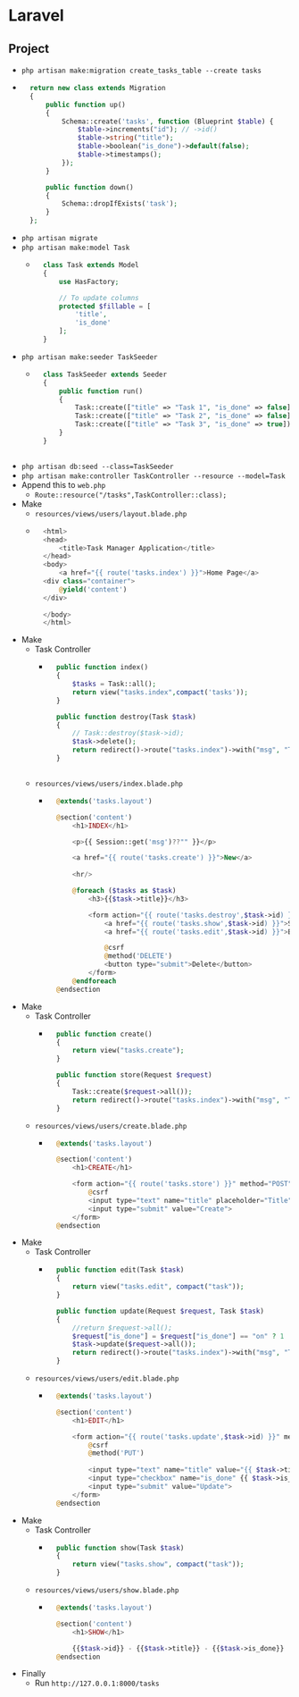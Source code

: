 # Laravel
## Project
- `php artisan make:migration create_tasks_table --create tasks`
- ~~~php
    return new class extends Migration
    {
        public function up()
        {
            Schema::create('tasks', function (Blueprint $table) {
                $table->increments("id"); // ->id()
                $table->string("title");
                $table->boolean("is_done")->default(false);
                $table->timestamps();
            });
        }

        public function down()
        {
            Schema::dropIfExists('task');
        }
    };
  ~~~
- `php artisan migrate`
- `php artisan make:model Task`
    - ~~~php
        class Task extends Model
        {
            use HasFactory;

            // To update columns
            protected $fillable = [
                'title',
                'is_done'
            ];
        }
      ~~~
- `php artisan make:seeder TaskSeeder`
    - ~~~php
        class TaskSeeder extends Seeder
        {
            public function run()
            {
                Task::create(["title" => "Task 1", "is_done" => false]);
                Task::create(["title" => "Task 2", "is_done" => false]);
                Task::create(["title" => "Task 3", "is_done" => true]);
            }
        }
    ~~~
- `php artisan db:seed --class=TaskSeeder`
- `php artisan make:controller TaskController --resource --model=Task`
- Append this to `web.php`
    - `Route::resource("/tasks",TaskController::class);`
- Make
    - `resources/views/users/layout.blade.php`
    - ~~~php
        <html>
        <head>
            <title>Task Manager Application</title>
        </head>
        <body>
            <a href="{{ route('tasks.index') }}">Home Page</a>
        <div class="container">
            @yield('content')
        </div>
        
        </body>
        </html>
      ~~~
- Make
    - Task Controller
        - ~~~php
            public function index()
            {
                $tasks = Task::all();
                return view("tasks.index",compact('tasks'));
            }

            public function destroy(Task $task)
            {
                // Task::destroy($task->id);
                $task->delete();
                return redirect()->route("tasks.index")->with("msg", "Task Removed");
            }
        ~~~
    - `resources/views/users/index.blade.php`
        - ~~~php
            @extends('tasks.layout')

            @section('content')
                <h1>INDEX</h1>

                <p>{{ Session::get('msg')??"" }}</p>

                <a href="{{ route('tasks.create') }}">New</a>
                
                <hr/>

                @foreach ($tasks as $task)
                    <h3>{{$task->title}}</h3>    

                    <form action="{{ route('tasks.destroy',$task->id) }}" method="POST">
                        <a href="{{ route('tasks.show',$task->id) }}">Show</a>
                        <a href="{{ route('tasks.edit',$task->id) }}">Edit</a>

                        @csrf
                        @method('DELETE')
                        <button type="submit">Delete</button>
                    </form>
                @endforeach
            @endsection
          ~~~
- Make
    - Task Controller
        - ~~~php
            public function create()
            {
                return view("tasks.create");
            }

            public function store(Request $request)
            {
                Task::create($request->all());
                return redirect()->route("tasks.index")->with("msg", "Task Created");
            }
          ~~~
    - `resources/views/users/create.blade.php`
        - ~~~php
            @extends('tasks.layout')

            @section('content')
                <h1>CREATE</h1>

                <form action="{{ route('tasks.store') }}" method="POST">
                    @csrf
                    <input type="text" name="title" placeholder="Title">
                    <input type="submit" value="Create">
                </form>
            @endsection
          ~~~
- Make
    - Task Controller
        - ~~~php
            public function edit(Task $task)
            {
                return view("tasks.edit", compact("task"));
            }

            public function update(Request $request, Task $task)
            {
                //return $request->all();
                $request["is_done"] = $request["is_done"] == "on" ? 1 : 0;
                $task->update($request->all());
                return redirect()->route("tasks.index")->with("msg", "Task Updated");
            }
          ~~~
    - `resources/views/users/edit.blade.php`
        - ~~~php
            @extends('tasks.layout')

            @section('content')
                <h1>EDIT</h1>

                <form action="{{ route('tasks.update',$task->id) }}" method="POST">
                    @csrf
                    @method('PUT')
            
                    <input type="text" name="title" value="{{ $task->title }}" placeholder="Title">
                    <input type="checkbox" name="is_done" {{ $task->is_done ? 'checked' : '' }}>
                    <input type="submit" value="Update">
                </form>
            @endsection
          ~~~
- Make
    - Task Controller
        - ~~~php
            public function show(Task $task)
            {
                return view("tasks.show", compact("task"));
            }
          ~~~
    - `resources/views/users/show.blade.php`
        - ~~~php
            @extends('tasks.layout')

            @section('content')
                <h1>SHOW</h1>

                {{$task->id}} - {{$task->title}} - {{$task->is_done}}
            @endsection
          ~~~
- Finally
    - Run `http://127.0.0.1:8000/tasks`